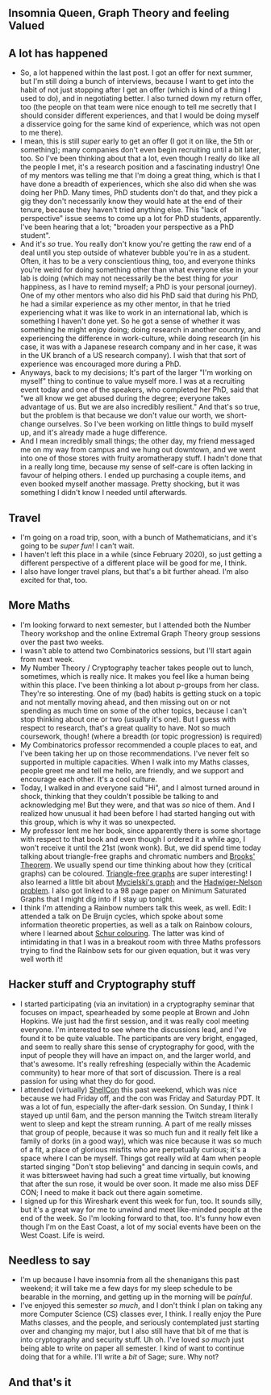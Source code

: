 ## Insomnia Queen, Graph Theory and feeling Valued

## A lot has happened
- So, a lot happened within the last post. I got an offer for next summer, but I'm still doing a bunch of interviews, because I want to get into the habit of
not just stopping after I get an offer (which is kind of a thing I used to do), and in negotiating better. I also turned down my return offer, too (the people on that team
were nice enough to tell me secretly that I should consider different experiences, and that I would be doing myself a disservice going for the same kind of experience, which
was not open to me there).
- I mean, this is still *super* early to get an offer (I got it on like, the 5th or something); many companies don't even begin recruiting
until a bit later, too. So I've been thinking about that a lot, even though I really do like all the people I met, it's a research position and a fascinating industry!
One of my mentors was telling me that I'm doing a great thing, which is that I have done a breadth of experiences, which she also did when she was doing
her PhD. Many times, PhD students don't do that, and they pick a gig they don't necessarily know they would hate at the end of their tenure, because they haven't tried anything else.
This "lack of perspective" issue seems to come up a lot for PhD students, apparently. I've been hearing that a lot; "broaden your perspective as a PhD student".
- And it's *so* true. You really don't know you're getting the raw end of a deal until you step outside of whatever bubble you're in as a student. Often, it has
to be a very conscientious thing, too, and everyone thinks you're weird for doing something other than what everyone else in your lab is doing (which may not 
necessarily be the best thing for *your* happiness, as I have to remind myself; a PhD is your personal journey).
One of my other mentors who also did his PhD said that during his PhD, he had a similar experience as my other mentor, in that he tried experiencing what it was
like to work in an international lab, which is something I haven't done yet. So he got a sense of whether it was something he might enjoy doing; doing research 
in another country, and experiencing the difference in work-culture, while doing research (in his case, it was with a Japanese research company and 
in her case, it was in the UK branch of a US research company). I wish that that
sort of experience was encouraged more during a PhD. 
- Anyways, back to my decisions; It's part of the larger "I'm working on myself" thing to continue to value myself more. 
I was at a recruiting event today and one of the speakers, who completed her PhD, said that "we all know we get abused during the degree; everyone takes advantage
of us. But we are also incredibly resilient." And that's so true, but the problem is that because we don't value our worth, we short-change ourselves. 
So I've been working on little things to build myself up, and it's already made a huge difference.
- And I mean incredibly small things; the other day, my friend messaged me on my way from campus and we hung out downtown, and we went into one of those 
stores with fruity aromatherapy stuff. I hadn't done that in a really long time, because my sense of self-care is often lacking in favour of helping others.
I ended up purchasing a couple items, and even booked myself another massage. Pretty shocking, but it was something I didn't know I needed until afterwards.


## Travel
- I'm going on a road trip, soon, with a bunch of Mathematicians, and it's going to be *super fun*! I can't wait.
- I haven't left this place in a while (since February 2020), so just getting a different perspective of a different place will be good for me, I think.
- I also have longer travel plans, but that's a bit further ahead. I'm also excited for that, too.

## More Maths
- I'm looking forward to next semester, but I attended both the Number Theory workshop and the online Extremal Graph Theory group sessions over the past two weeks.
- I wasn't able to attend two Combinatorics sessions, but I'll start again from next week.
- My Number Theory / Cryptography teacher takes people out to lunch, sometimes, which is really nice. It makes you feel like a human being within this place.
I've been thinking a lot about p-groups from her class. They're so interesting. One of my (bad) habits is getting stuck on a topic and not mentally moving ahead,
and then missing out on or not spending as much time on some of the other topics, because I can't stop thinking about one or two (usually it's one). But I guess
with respect to research, that's a great quality to have. Not so much coursework, though! (where a breadth (or topic progression) is required)
- My Combinatorics professor recommended a couple places to eat, and I've been taking her up on those recommendations. I've never felt so supported in multiple
capacities. When I walk into my Maths classes, people greet me and tell me hello, are friendly, and we support and encourage each other. It's a cool culture.
- Today, I walked in and everyone said "Hi", and I almost turned around in shock, thinking that they couldn't possible be talking to and acknowledging me!
But they were, and that was *so* nice of them. And I realized how unusual it had been before I had started hanging out with this group, which is why it was so 
unexpected.
- My professor lent me her book, since apparently there is some shortage with respect to that book and even though I ordered it a while ago, I won't receive it
until the 21st (wonk wonk). But, we did spend time today talking about triangle-free graphs and chromatic numbers and [Brooks' Theorem](https://en.wikipedia.org/wiki/Brooks%27_theorem). We usually spend our time thinking about
how they (critical graphs) can be coloured. [Triangle-free graphs](https://en.wikipedia.org/wiki/Triangle-free_graph) are super interesting! I also learned a little bit about [Mycielski's graph](https://en.wikipedia.org/wiki/Mycielskian)
and the [Hadwiger-Nelson problem](https://en.wikipedia.org/wiki/Hadwiger%E2%80%93Nelson_problem). I also got linked to a 98 page paper on Minimum Saturated Graphs that I might dig into if I stay up tonight.
- I think I'm attending a Rainbow numbers talk this week, as well. Edit: I attended a talk on De Bruijn cycles, which spoke about some information theoretic properties, as well as a talk on Rainbow colours, where I learned about [Schur colouring](https://en.wikipedia.org/wiki/Schur%27s_theorem). The latter was kind of intimidating in that I was in a breakout room with three Maths professors trying to find the Rainbow sets for our given equation, but it was very well worth it! 

## Hacker stuff and Cryptography stuff
- I started participating (via an invitation) in a cryptography seminar that focuses on impact, spearheaded by some people at Brown and John Hopkins. We just
had the first session, and it was really cool meeting everyone. I'm interested to see where the discussions lead, and I've found it to be quite valuable.
The participants are very bright, engaged, and seem to really share this sense of cryptography for good, with the input of people they will have an impact on,
and the larger world, and that's awesome. It's really refreshing (especially within the Academic community) to hear more of that sort of discussion.
There is a real passion for using what they do for good.
- I attended (virtually) [ShellCon](https://shellcon.io/) this past weekend, which was nice because we had Friday off, and the con was Friday and Saturday PDT. It was a lot of fun,
especially the after-dark session. On Sunday, I think I stayed up until 6am, and the person manning the Twitch stream literally went to sleep and kept the stream
running. A part of me really misses that group of people, because it was so much fun and it really felt like a family of dorks (in a good way), which was nice
because it was so much of a fit, a place of glorious misfits who are perpetually curious; it's a space where I can be myself. Things got really wild at 4am when people started singing "Don't stop believing"
and dancing in sequin cowls, and it was bittersweet having had such a great time virtually, but knowing that after the sun rose, it would be over soon. It made
me also miss DEF CON; I need to make it back out there again sometime.
- I signed up for this Wireshark event this week for fun, too. It sounds silly, but it's a great way for me to unwind and meet like-minded people at the end of
the week. So I'm looking forward to that, too. It's funny how even though I'm on the East Coast, a lot of my social events have been on the West Coast. Life is 
weird.

## Needless to say
- I'm up because I have insomnia from all the shenanigans this past weekend; it will take me a few days for my sleep schedule to be bearable in the morning,
and getting up in the morning will be *painful*.
- I've enjoyed this semester *so much*, and I don't think I plan on taking any more Computer Science (CS) classes ever, I think. I really enjoy the Pure Maths
classes, and the people, and seriously contemplated just starting over and changing my major, but I also still have that bit of me that is into cryptography 
and security stuff. Uh oh. I've loved *so much* just being able to write on paper all semester. I kind of want to continue doing that for a while.
I'll write a *bit* of Sage; sure. Why not?

## And that's it
